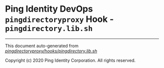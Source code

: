
# Ping Identity DevOps `pingdirectoryproxy` Hook - `pingdirectory.lib.sh`

---
This document auto-generated from _[pingdirectoryproxy/hooks/pingdirectory.lib.sh](https://github.com/pingidentity/pingidentity-docker-builds/blob/master/pingdirectoryproxy/hooks/pingdirectory.lib.sh)_

Copyright (c)  2020 Ping Identity Corporation. All rights reserved.
